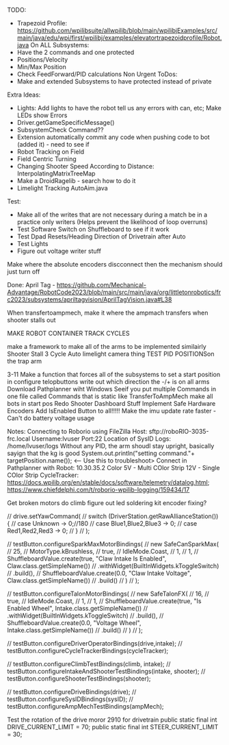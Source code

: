
TODO:
- Trapezoid Profile: https://github.com/wpilibsuite/allwpilib/blob/main/wpilibjExamples/src/main/java/edu/wpi/first/wpilibj/examples/elevatortrapezoidprofile/Robot.java
On ALL Subsystems:
- Have the 2 commands and one protected
- Positions/Velocity
- Min/Max Position
- Check FeedForward/PID calculations
Non Urgent ToDos:
- Make and extended Subsystems to have protected instead of private

Extra Ideas:
- Lights: Add lights to have the robot tell us any errors with can, etc; Make LEDs show Errors
- Driver.getGameSpecificMessage()
- SubsystemCheck Command??
- Extension automatically commit any code when pushing code to bot (added it) - need to see if 
- Robot Tracking on Field
- Field Centric Turning
- Changing Shooter Speed According to Distance: InterpolatingMatrixTreeMap
- Make a DroidRagelib - search how to do it
- Limelight Tracking AutoAim.java

Test:
- Make all of the writes that are not necessary during a match be in a practice only writers (Helps prevent the likelihood of loop overruns)
- Test Software Switch on Shuffleboard to see if it work
- Test Dpad Resets/Heading Direction of Drivetrain after Auto 
- Test Lights
- Figure out voltage writer stuff

Make where the absolute encoders discconnect then the mechanism should just turn off

Done:
April Tag - https://github.com/Mechanical-Advantage/RobotCode2023/blob/main/src/main/java/org/littletonrobotics/frc2023/subsystems/apriltagvision/AprilTagVision.java#L38


When transfertoampmech, make it where the ampmach transfers when shooter stalls out
 
MAKE ROBOT CONTAINER TRACK CYCLES

make a framework to make all of the arms to be implemented similairly 
Shooter Stall
3 Cycle Auto
limelight camera thing
TEST PID POSITIONSon the trap arm

3-11
Make a function that forces all of the subsystems to set a start position in configure telopbuttons
write out which direction the -/+ is on all arms
Download Pathplanner wiht Windows
Seeif you put multiple Commands in one file called Commands that is static like TransferToAmpMech
make all bots in start pos
Redo Shooter Dashboard Stuff
Implement Safe Hardware Encoders
Add IsEnabled Button to all!!!!!
Make the imu update rate faster - Can't do
battery voltage usage

Notes:
Connecting to Roborio using FileZilla
Host: sftp://roboRIO-3035-frc.local
Username:lvuser
Port:22
Location of SysID Logs: /home/lvuser/logs 
Without any PID, the arm shoudl stay upright, basically sayign that the kg is good
System.out.println("setting command."+ targetPosition.name()); <-- Use this to troubleshoot>
Connect in Pathplanner with Robot: 10.30.35.2
Color
5V - Multi COlor Strip
12V - Single COlor Strip
CycleTracker: https://docs.wpilib.org/en/stable/docs/software/telemetry/datalog.html; https://www.chiefdelphi.com/t/roborio-wpilib-logging/159434/17



Get broken motors
do climb
figure out led
soldering kit
encoder fixing?



// drive.setYawCommand(
//     switch (DriverStation.getRawAllianceStation()) {
//         case Unknown -> 0;//180
//         case Blue1,Blue2,Blue3 -> 0;
//         case Red1,Red2,Red3 -> 0;
//     }
// );


// testButton.configureSparkMaxMotorBindings(
//     new SafeCanSparkMax(
//             25,
//             MotorType.kBrushless,
//             true,
//             IdleMode.Coast,
//             1,
//             1,
//             ShuffleboardValue.create(true, "Claw Intake Is Enabled", Claw.class.getSimpleName())
//                     .withWidget(BuiltInWidgets.kToggleSwitch)
//                     .build(),
//                 ShuffleboardValue.create(0.0, "Claw Intake Voltage", Claw.class.getSimpleName())
//                     .build()
//         )
// );

// testButton.configureTalonMotorBindings(
//     new SafeTalonFX(
//     16,
//     true,
//     IdleMode.Coast,
//     1,
//     1,
//     ShuffleboardValue.create(true, "Is Enabled Wheel", Intake.class.getSimpleName())
//         .withWidget(BuiltInWidgets.kToggleSwitch)
//         .build(),
//     ShuffleboardValue.create(0.0, "Voltage Wheel", Intake.class.getSimpleName())
//         .build()
// )
// );


// testButton.configureDriverOperatorBindings(drive,intake);
// testButton.configureCycleTrackerBindings(cycleTracker);

// testButton.configureClimbTestBindings(climb, intake);
// testButton.configureIntakeAndShooterTestBindings(intake, shooter);
// testButton.configureShooterTestBindings(shooter);


// testButton.configureDriveBindings(drive);
// testButton.configureSysIDBindings(sysID);
// testButton.configureAmpMechTestBindings(ampMech);


Test the rotation of the drive  moror
2910 for drivetrain
 public static final int DRIVE_CURRENT_LIMIT = 70;
    public static final int STEER_CURRENT_LIMIT = 30;